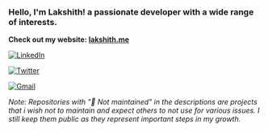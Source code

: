 ### Hello, I'm Lakshith! a passionate developer with a wide range of interests.


**Check out my website: [lakshith.me](https://lakshith.me)**


[![LinkedIn](https://img.shields.io/badge/linkedin-%230077B5.svg?style=for-the-badge&logo=linkedin&logoColor=white)](https://www.linkedin.com/in/lakshith) 

[![Twitter](https://img.shields.io/badge/Twitter-%231DA1F2.svg?style=for-the-badge&logo=Twitter&logoColor=white)](https://twitter.com/LakshithNishsh2) 

[![Gmail](https://img.shields.io/badge/Gmail-D14836?style=for-the-badge&logo=gmail&logoColor=white)](mailto:lakshith.k.nishshanke@gmail.com) 

*Note: Repositories with "🔴 Not maintained" in the descriptions are projects that i wish not to maintain and expect others to not use for various issues. I still keep them public as they represent important steps in my growth.*
